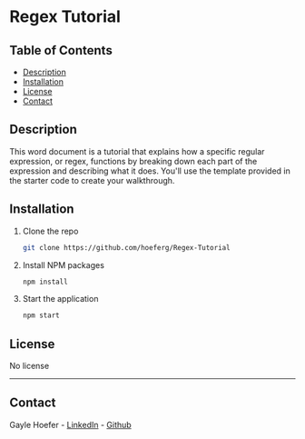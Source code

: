 # Regex Tutorial

## Table of Contents  
* [Description](##Description)  
* [Installation](##Installation)  
* [License](##License)  
* [Contact](##Contact)  

## Description

This word document is a tutorial that explains how a specific regular expression, or regex, functions by breaking down each part of the expression and describing what it does. You'll use the template provided in the starter code to create your walkthrough.


## Installation

1. Clone the repo
   ```sh
   git clone https://github.com/hoeferg/Regex-Tutorial
   ```
2. Install NPM packages
   ```sh
   npm install
   ```
3. Start the application
   ```sh
   npm start


## License

No license

---

## Contact
Gayle Hoefer - [LinkedIn](https://www.linkedin.com/in/gayle-hoefer-61a2a3124/) - [Github](https://github.com/hoeferg)
